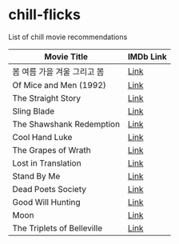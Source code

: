 # chill-flicks
List of chill movie recommendations

| Movie Title                       | IMDb Link                                      |
|-----------------------------------|------------------------------------------------|
| 봄 여름 가을 겨울 그리고 봄           | [Link](https://www.imdb.com/title/tt0374546/)  |
| Of Mice and Men (1992)            | [Link](https://www.imdb.com/title/tt0105046/)  |
| The Straight Story                | [Link](https://www.imdb.com/title/tt0166896/)  |
| Sling Blade                       | [Link](https://www.imdb.com/title/tt0117666/)  |
| The Shawshank Redemption          | [Link](https://www.imdb.com/title/tt0111161/)  |
| Cool Hand Luke                    | [Link](https://www.imdb.com/title/tt0061512/)  |
| The Grapes of Wrath               | [Link](https://www.imdb.com/title/tt0032551)   |
| Lost in Translation               | [Link](https://www.imdb.com/title/tt0335266/)  |
| Stand By Me                       | [Link](https://www.imdb.com/title/tt0092005/)  |
| Dead Poets Society                | [Link](https://www.imdb.com/title/tt0097165/)  |
| Good Will Hunting                 | [Link](https://www.imdb.com/title/tt0119217/)  |
| Moon                              | [Link](https://www.imdb.com/title/tt1182345/)  |
| The Triplets of Belleville        | [Link](https://www.imdb.com/title/tt0286244/)  |
